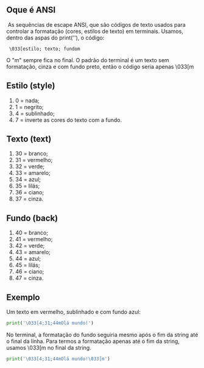 
## Oque é ANSI

 As sequências de escape ANSI, que são códigos de texto usados para controlar a formatação (cores, estilos de texto) em terminais. Usamos, dentro das aspas do print(''), o código:
 
```
 \033[estilo; texto; fundom
```
O "m" sempre fica no final. O padrão do terminal é um texto sem formatação, cinza e com fundo preto, então o código seria apenas \033[m

## Estilo (style)

1. 0 = nada;
2. 1 = negrito;
3. 4 = sublinhado;
4. 7 = inverte as cores do texto com a fundo.

## Texto (text)

1. 30 = branco;
2. 31 = vermelho;
3. 32 = verde;
4. 33 = amarelo;
5. 34 = azul;
6. 35 = lilás;
7. 36 = ciano;
8. 37 = cinza.

## Fundo (back)


1. 40 = branco;
2. 41 = vermelho;
3. 42 = verde;
4. 43 = amarelo;
5. 44 = azul;
6. 45 = lilás;
7. 46 = ciano;
8. 47 = cinza.

##  Exemplo

Um texto em vermelho, sublinhado e com fundo azul:

```python
print('\033[4;31;44mOlá mundo!')
```
No terminal, a formatação do fundo seguiria mesmo após o fim da string até o final da linha. Para termos a formatação apenas até o fim da string, usamos \033[m no final da string.

```python
print('\033[4;31;44mOlá mundo!\033[m')
```